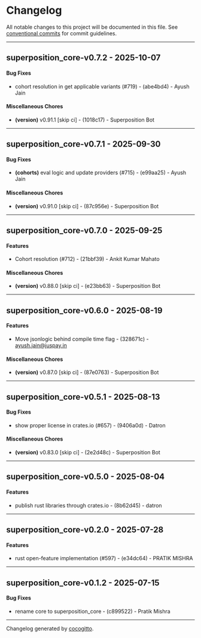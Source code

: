 # Changelog
All notable changes to this project will be documented in this file. See [conventional commits](https://www.conventionalcommits.org/) for commit guidelines.

- - -
## superposition_core-v0.7.2 - 2025-10-07
#### Bug Fixes
- cohort resolution in get applicable variants (#719) - (abe4bd4) - Ayush Jain
#### Miscellaneous Chores
- **(version)** v0.91.1 [skip ci] - (1018c17) - Superposition Bot

- - -

## superposition_core-v0.7.1 - 2025-09-30
#### Bug Fixes
- **(cohorts)** eval logic and update providers (#715) - (e99aa25) - Ayush Jain
#### Miscellaneous Chores
- **(version)** v0.91.0 [skip ci] - (87c956e) - Superposition Bot

- - -

## superposition_core-v0.7.0 - 2025-09-25
#### Features
- Cohort resolution (#712) - (21bbf39) - Ankit Kumar Mahato
#### Miscellaneous Chores
- **(version)** v0.88.0 [skip ci] - (e23bb63) - Superposition Bot

- - -

## superposition_core-v0.6.0 - 2025-08-19
#### Features
- Move jsonlogic behind compile time flag - (328671c) - ayush.jain@juspay.in
#### Miscellaneous Chores
- **(version)** v0.87.0 [skip ci] - (87e0763) - Superposition Bot

- - -

## superposition_core-v0.5.1 - 2025-08-13
#### Bug Fixes
- show proper license in crates.io (#657) - (9406a0d) - Datron
#### Miscellaneous Chores
- **(version)** v0.83.0 [skip ci] - (2e2d48c) - Superposition Bot

- - -

## superposition_core-v0.5.0 - 2025-08-04
#### Features
- publish rust libraries through crates.io - (8b62d45) - datron

- - -

## superposition_core-v0.2.0 - 2025-07-28
#### Features
- rust open-feature implementation (#597) - (e34dc64) - PRATIK MISHRA

- - -

## superposition_core-v0.1.2 - 2025-07-15
#### Bug Fixes
- rename core to superposition_core - (c899522) - Pratik Mishra

- - -

Changelog generated by [cocogitto](https://github.com/cocogitto/cocogitto).